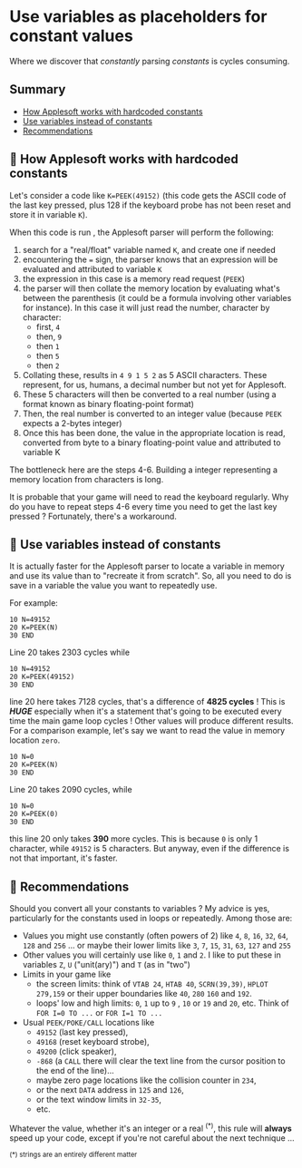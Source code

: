 # Use variables as placeholders for constant values
Where we discover that *constantly* parsing *constants* is cycles consuming.
## Summary
- [How Applesoft works with hardcoded constants](#-how-applesoft-works-with-hardcoded-constants)
- [Use variables instead of constants](#-use-variables-instead-of-constants)
- [Recommendations](#-recommendations)

## 🍎 How Applesoft works with hardcoded constants

Let's consider a code like ``K=PEEK(49152)`` (this code gets the ASCII code of the last key pressed, plus 128 if the keyboard probe has not been reset and store it in variable ``K``).

When this code is run , the Applesoft parser will perform the following:

1. search for a "real/float" variable named ``K``, and create one if needed
2. encountering the ``=`` sign, the parser knows that an expression will be evaluated and attributed to variable ``K``
3. the expression in this case is a memory read request (``PEEK``)
4. the parser will then collate the memory location by evaluating what's between the parenthesis (it could be a formula involving other variables for instance). In this case it will just read the number, character by character:
   * first, ``4``
   * then, ``9``
   * then ``1``
   * then ``5``
   * then ``2``
5. Collating these, results in ``4 9 1 5 2`` as 5 ASCII characters. These represent, for us, humans, a decimal number but not yet for Applesoft.
6. These 5 characters will then be converted to a real number (using a format known as binary floating-point format)
7. Then, the real number is converted to an integer value (because ``PEEK`` expects a 2-bytes integer)
8. Once this has been done, the value in the appropriate location is read, converted from byte to a binary floating-point value and attributed to variable K

The bottleneck here are the steps 4-6. Building a integer representing a memory location from characters is long.

It is probable that your game will need to read the keyboard regularly. Why do you have to repeat steps 4-6 every time you need to get the last key pressed ? Fortunately, there's a workaround.

## 🍎 Use variables instead of constants

It is actually faster for the Applesoft parser to locate a variable in memory and use its value than to "recreate it from scratch". So, all you need to do is save in a variable the value you want to repeatedly use.

For example:

```basic
10 N=49152
20 K=PEEK(N)
30 END
```

Line 20 takes 2303 cycles while

```basic
10 N=49152
20 K=PEEK(49152)
30 END
```

line 20 here takes 7128 cycles, that's a difference of **4825 cycles** ! This is ***HUGE*** especially when it's a statement that's going to be executed every time the main game loop cycles !
<a name="constant0"></a>
Other values will produce different results. For a comparison example, let's say we want to read the value in memory location ``zero``.

```basic
10 N=0
20 K=PEEK(N)
30 END
```

Line 20 takes 2090 cycles, while

```basic
10 N=0
20 K=PEEK(0)
30 END
```

this line 20 only takes **390** more cycles. This is because ``0`` is only 1 character, while ``49152`` is 5 characters. But anyway, even if the difference is not that important, it's faster.

## 🍎 Recommendations

Should you convert all your constants to variables ? My advice is yes, particularly for the constants used in loops or repeatedly. Among those are:

* Values you might use constantly (often powers of 2) like ``4``, ``8``, ``16``, ``32``, ``64``, ``128`` and ``256`` ... or maybe their lower limits like ``3``, ``7``, ``15``, ``31``, ``63``, ``127`` and ``255``
* Other values you will certainly use like ``0``, ``1`` and ``2``. I like to put these in variables ``Z``, ``U`` ("unit(ary)") and ``T`` (as in "two")
* Limits in your game like
  * the screen limits: think of ``VTAB 24``, ``HTAB 40``, ``SCRN(39,39)``, ``HPLOT 279,159`` or their upper boundaries like ``40``, ``280`` ``160`` and ``192``.
  * loops' low and high limits: ``0``, ``1`` up to ``9`` , ``10`` or ``19`` and ``20``, etc. Think of ``FOR I=0 TO ...`` or ``FOR I=1 TO ...``
* Usual ``PEEK/POKE/CALL`` locations like 
  * ``49152`` (last key pressed), 
  * ``49168`` (reset keyboard strobe), 
  * ``49200`` (click speaker), 
  * ``-868`` (a ``CALL`` there will clear the text line from the cursor position to the end of the line)...
  * maybe zero page locations like the collision counter in ``234``, 
  * or the next ``DATA`` address in ``125`` and ``126``, 
  * or the text window limits in ``32-35``, 
  * etc.

Whatever the value, whether it's an integer or a real <sup>(*)</sup>, this rule will **always** speed up your code, except if you're not careful about the next technique ...

<sup>(*) strings are an entirely different matter</sup>
